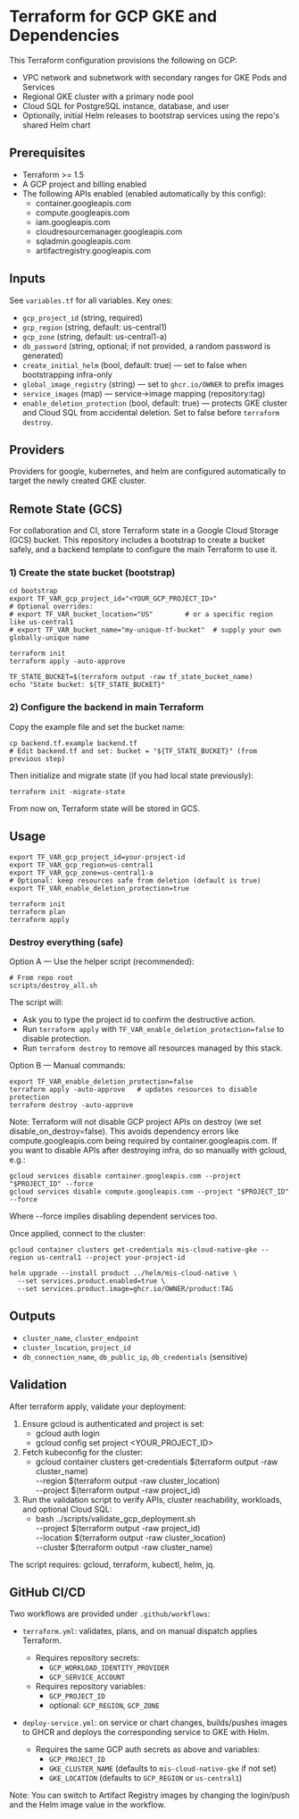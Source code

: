 # Terraform for GCP GKE and Dependencies

This Terraform configuration provisions the following on GCP:

- VPC network and subnetwork with secondary ranges for GKE Pods and Services
- Regional GKE cluster with a primary node pool
- Cloud SQL for PostgreSQL instance, database, and user
- Optionally, initial Helm releases to bootstrap services using the repo's shared Helm chart

## Prerequisites

- Terraform >= 1.5
- A GCP project and billing enabled
- The following APIs enabled (enabled automatically by this config):
  - container.googleapis.com
  - compute.googleapis.com
  - iam.googleapis.com
  - cloudresourcemanager.googleapis.com
  - sqladmin.googleapis.com
  - artifactregistry.googleapis.com

## Inputs

See `variables.tf` for all variables. Key ones:

- `gcp_project_id` (string, required)
- `gcp_region` (string, default: us-central1)
- `gcp_zone` (string, default: us-central1-a)
- `db_password` (string, optional; if not provided, a random password is generated)
- `create_initial_helm` (bool, default: true) — set to false when bootstrapping infra-only
- `global_image_registry` (string) — set to `ghcr.io/OWNER` to prefix images
- `service_images` (map) — service->image mapping (repository:tag)
- `enable_deletion_protection` (bool, default: true) — protects GKE cluster and Cloud SQL from accidental deletion. Set to false before `terraform destroy`. 

## Providers

Providers for google, kubernetes, and helm are configured automatically to target the newly created GKE cluster.

## Remote State (GCS)

For collaboration and CI, store Terraform state in a Google Cloud Storage (GCS) bucket. This repository includes a bootstrap to create a bucket safely, and a backend template to configure the main Terraform to use it.

### 1) Create the state bucket (bootstrap)

```
cd bootstrap
export TF_VAR_gcp_project_id="<YOUR_GCP_PROJECT_ID>"
# Optional overrides:
# export TF_VAR_bucket_location="US"        # or a specific region like us-central1
# export TF_VAR_bucket_name="my-unique-tf-bucket"  # supply your own globally-unique name

terraform init
terraform apply -auto-approve

TF_STATE_BUCKET=$(terraform output -raw tf_state_bucket_name)
echo "State bucket: ${TF_STATE_BUCKET}"
```

### 2) Configure the backend in main Terraform

Copy the example file and set the bucket name:

```
cp backend.tf.example backend.tf
# Edit backend.tf and set: bucket = "${TF_STATE_BUCKET}" (from previous step)
```

Then initialize and migrate state (if you had local state previously):

```
terraform init -migrate-state
```

From now on, Terraform state will be stored in GCS.

## Usage

```
export TF_VAR_gcp_project_id=your-project-id
export TF_VAR_gcp_region=us-central1
export TF_VAR_gcp_zone=us-central1-a
# Optional: keep resources safe from deletion (default is true)
export TF_VAR_enable_deletion_protection=true

terraform init
terraform plan
terraform apply
```

### Destroy everything (safe)
Option A — Use the helper script (recommended):
```
# From repo root
scripts/destroy_all.sh
```
The script will:
- Ask you to type the project id to confirm the destructive action.
- Run `terraform apply` with `TF_VAR_enable_deletion_protection=false` to disable protection.
- Run `terraform destroy` to remove all resources managed by this stack.

Option B — Manual commands:
```
export TF_VAR_enable_deletion_protection=false
terraform apply -auto-approve   # updates resources to disable protection
terraform destroy -auto-approve
```

Note: Terraform will not disable GCP project APIs on destroy (we set disable_on_destroy=false). This avoids dependency errors like compute.googleapis.com being required by container.googleapis.com. If you want to disable APIs after destroying infra, do so manually with gcloud, e.g.:
```
gcloud services disable container.googleapis.com --project "$PROJECT_ID" --force
gcloud services disable compute.googleapis.com --project "$PROJECT_ID" --force
```
Where --force implies disabling dependent services too.

Once applied, connect to the cluster:

```
gcloud container clusters get-credentials mis-cloud-native-gke --region us-central1 --project your-project-id

helm upgrade --install product ../helm/mis-cloud-native \
  --set services.product.enabled=true \
  --set services.product.image=ghcr.io/OWNER/product:TAG
```

## Outputs

- `cluster_name`, `cluster_endpoint`
- `cluster_location`, `project_id`
- `db_connection_name`, `db_public_ip`, `db_credentials` (sensitive)

## Validation

After terraform apply, validate your deployment:

1. Ensure gcloud is authenticated and project is set:
   - gcloud auth login
   - gcloud config set project <YOUR_PROJECT_ID>
2. Fetch kubeconfig for the cluster:
   - gcloud container clusters get-credentials $(terraform output -raw cluster_name) \
     --region $(terraform output -raw cluster_location) \
     --project $(terraform output -raw project_id)
3. Run the validation script to verify APIs, cluster reachability, workloads, and optional Cloud SQL:
   - bash ../scripts/validate_gcp_deployment.sh \
     --project $(terraform output -raw project_id) \
     --location $(terraform output -raw cluster_location) \
     --cluster $(terraform output -raw cluster_name)

The script requires: gcloud, terraform, kubectl, helm, jq.

## GitHub CI/CD

Two workflows are provided under `.github/workflows`:

- `terraform.yml`: validates, plans, and on manual dispatch applies Terraform.
  - Requires repository secrets:
    - `GCP_WORKLOAD_IDENTITY_PROVIDER`
    - `GCP_SERVICE_ACCOUNT`
  - Requires repository variables:
    - `GCP_PROJECT_ID`
    - optional: `GCP_REGION`, `GCP_ZONE`

- `deploy-service.yml`: on service or chart changes, builds/pushes images to GHCR and deploys the corresponding service to GKE with Helm.
  - Requires the same GCP auth secrets as above and variables:
    - `GCP_PROJECT_ID`
    - `GKE_CLUSTER_NAME` (defaults to `mis-cloud-native-gke` if not set)
    - `GKE_LOCATION` (defaults to `GCP_REGION` or `us-central1`)

Note: You can switch to Artifact Registry images by changing the login/push and the Helm image value in the workflow.
